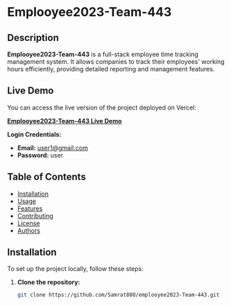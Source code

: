 # **Emplooyee2023-Team-443**

## **Description**

**Emplooyee2023-Team-443** is a full-stack employee time tracking management system. It allows companies to track their employees' working hours efficiently, providing detailed reporting and management features.

## **Live Demo**

You can access the live version of the project deployed on Vercel:

[**Emplooyee2023-Team-443 Live Demo**](https://emplooyee2023-team-443.vercel.app/)

**Login Credentials:**
- **Email:** user1@gmail.com
- **Password:** user

## **Table of Contents**
- [Installation](#installation)
- [Usage](#usage)
- [Features](#features)
- [Contributing](#contributing)
- [License](#license)
- [Authors](#authors)

## **Installation**

To set up the project locally, follow these steps:

1. **Clone the repository:**
   ```bash
   git clone https://github.com/Samrat880/emplooyee2023-Team-443.git
